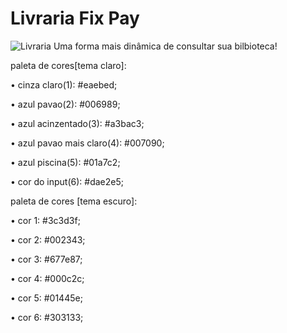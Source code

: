 # Livraria Fix Pay
![Livraria](./_imagens/biblioteca-fixpay-website-favicon-color_03_.ico)
Uma forma mais dinâmica de consultar sua bilbioteca!


paleta de cores[tema claro]:


• cinza claro(1): #eaebed;

• azul pavao(2): #006989;

• azul acinzentado(3): #a3bac3;

• azul pavao mais claro(4): #007090;

• azul piscina(5): #01a7c2;

• cor do input(6): #dae2e5;


paleta de cores [tema escuro]:


• cor 1: #3c3d3f;

• cor 2: #002343;

• cor 3: #677e87;

• cor 4: #000c2c;

• cor 5: #01445e;

• cor 6: #303133;